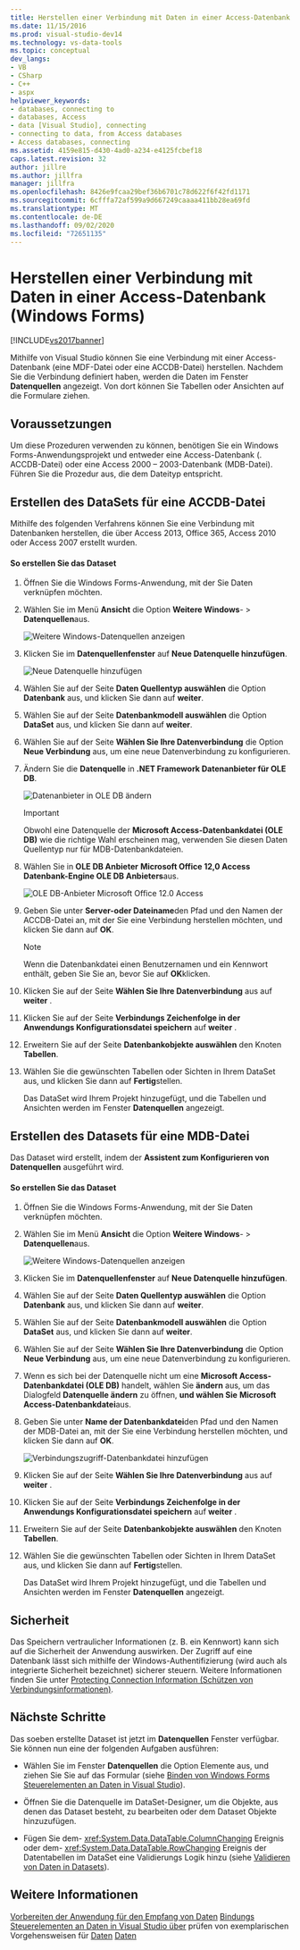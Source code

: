 ```yaml
---
title: Herstellen einer Verbindung mit Daten in einer Access-Datenbank (Windows Forms) | Microsoft-Dokumentation
ms.date: 11/15/2016
ms.prod: visual-studio-dev14
ms.technology: vs-data-tools
ms.topic: conceptual
dev_langs:
- VB
- CSharp
- C++
- aspx
helpviewer_keywords:
- databases, connecting to
- databases, Access
- data [Visual Studio], connecting
- connecting to data, from Access databases
- Access databases, connecting
ms.assetid: 4159e815-d430-4ad0-a234-e4125fcbef18
caps.latest.revision: 32
author: jillre
ms.author: jillfra
manager: jillfra
ms.openlocfilehash: 8426e9fcaa29bef36b6701c78d622f6f42fd1171
ms.sourcegitcommit: 6cfffa72af599a9d667249caaaa411bb28ea69fd
ms.translationtype: MT
ms.contentlocale: de-DE
ms.lasthandoff: 09/02/2020
ms.locfileid: "72651135"
---
```

# <a name="connect-to-data-in-an-access-database-windows-forms"></a>Herstellen einer Verbindung mit Daten in einer Access-Datenbank (Windows Forms)
[!INCLUDE[vs2017banner](../includes/vs2017banner.md)]

Mithilfe von Visual Studio können Sie eine Verbindung mit einer Access-Datenbank (eine MDF-Datei oder eine ACCDB-Datei) herstellen. Nachdem Sie die Verbindung definiert haben, werden die Daten im Fenster **Datenquellen** angezeigt. Von dort können Sie Tabellen oder Ansichten auf die Formulare ziehen.

## <a name="prerequisites"></a>Voraussetzungen
 Um diese Prozeduren verwenden zu können, benötigen Sie ein Windows Forms-Anwendungsprojekt und entweder eine Access-Datenbank (. ACCDB-Datei) oder eine Access 2000 – 2003-Datenbank (MDB-Datei). Führen Sie die Prozedur aus, die dem Dateityp entspricht.

## <a name="creating-the-dataset-for-an-accdb-file"></a>Erstellen des DataSets für eine ACCDB-Datei
 Mithilfe des folgenden Verfahrens können Sie eine Verbindung mit Datenbanken herstellen, die über Access 2013, Office 365, Access 2010 oder Access 2007 erstellt wurden.

#### <a name="to-create-the-dataset"></a>So erstellen Sie das Dataset

1. Öffnen Sie die Windows Forms-Anwendung, mit der Sie Daten verknüpfen möchten.

2. Wählen Sie im Menü **Ansicht** die Option **Weitere Windows**-  >  **Datenquellen**aus.

     ![Weitere Windows-Datenquellen anzeigen](../data-tools/media/viewdatasources.png "Viewdatasources")

3. Klicken Sie im **Datenquellenfenster** auf **Neue Datenquelle hinzufügen**.

     ![Neue Datenquelle hinzufügen](../data-tools/media/dataaddnewdatasource.png "dataaddnewdatasource")

4. Wählen Sie auf der Seite **Daten Quellentyp auswählen** die Option **Datenbank** aus, und klicken Sie dann auf **weiter**.

5. Wählen Sie auf der Seite **Datenbankmodell auswählen** die Option **DataSet** aus, und klicken Sie dann auf **weiter**.

6. Wählen Sie auf der Seite **Wählen Sie Ihre Datenverbindung** die Option **Neue Verbindung** aus, um eine neue Datenverbindung zu konfigurieren.

7. Ändern Sie die **Datenquelle** in **.NET Framework Datenanbieter für OLE DB**.

     ![Datenanbieter in OLE DB ändern](../data-tools/media/datachangedatasourceoledb.png "datachangedatasourceoledb")

    > [!IMPORTANT]
    > Obwohl eine Datenquelle der **Microsoft Access-Datenbankdatei (OLE DB)** wie die richtige Wahl erscheinen mag, verwenden Sie diesen Daten Quellentyp nur für MDB-Datenbankdateien.

8. Wählen Sie in **OLE DB Anbieter** **Microsoft Office 12,0 Access Datenbank-Engine OLE DB Anbieters**aus.

     ![OLE DB-Anbieter Microsoft Office 12.0 Access](../data-tools/media/dataoledbprovideroffice12access.png "dataOLEDBProviderOffice12Access")

9. Geben Sie unter **Server-oder Dateiname**den Pfad und den Namen der ACCDB-Datei an, mit der Sie eine Verbindung herstellen möchten, und klicken Sie dann auf **OK**.

    > [!NOTE]
    > Wenn die Datenbankdatei einen Benutzernamen und ein Kennwort enthält, geben Sie Sie an, bevor Sie auf **OK**klicken.

10. Klicken Sie auf der Seite **Wählen Sie Ihre Datenverbindung** aus auf **weiter** .

11. Klicken Sie auf der Seite **Verbindungs Zeichenfolge in der Anwendungs Konfigurationsdatei speichern** auf **weiter** .

12. Erweitern Sie auf der Seite **Datenbankobjekte auswählen** den Knoten **Tabellen**.

13. Wählen Sie die gewünschten Tabellen oder Sichten in Ihrem DataSet aus, und klicken Sie dann auf **Fertig**stellen.

     Das DataSet wird Ihrem Projekt hinzugefügt, und die Tabellen und Ansichten werden im Fenster **Datenquellen** angezeigt.

## <a name="creating-the-dataset-for-an-mdb-file"></a>Erstellen des Datasets für eine MDB-Datei
 Das Dataset wird erstellt, indem der **Assistent zum Konfigurieren von Datenquellen** ausgeführt wird.

#### <a name="to-create-the-dataset"></a>So erstellen Sie das Dataset

1. Öffnen Sie die Windows Forms-Anwendung, mit der Sie Daten verknüpfen möchten.

2. Wählen Sie im Menü **Ansicht** die Option **Weitere Windows**-  >  **Datenquellen**aus.

     ![Weitere Windows-Datenquellen anzeigen](../data-tools/media/viewdatasources.png "Viewdatasources")

3. Klicken Sie im **Datenquellenfenster** auf **Neue Datenquelle hinzufügen**.

4. Wählen Sie auf der Seite **Daten Quellentyp auswählen** die Option **Datenbank** aus, und klicken Sie dann auf **weiter**.

5. Wählen Sie auf der Seite **Datenbankmodell auswählen** die Option **DataSet** aus, und klicken Sie dann auf **weiter**.

6. Wählen Sie auf der Seite **Wählen Sie Ihre Datenverbindung** die Option **Neue Verbindung** aus, um eine neue Datenverbindung zu konfigurieren.

7. Wenn es sich bei der Datenquelle nicht um eine **Microsoft Access-Datenbankdatei (OLE DB)** handelt, wählen Sie **ändern** aus, um das Dialogfeld **Datenquelle ändern** zu öffnen, **und wählen Sie** **Microsoft Access-Datenbankdatei**aus.

8. Geben Sie unter **Name der Datenbankdatei**den Pfad und den Namen der MDB-Datei an, mit der Sie eine Verbindung herstellen möchten, und klicken Sie dann auf **OK**.

     ![Verbindungszugriff-Datenbankdatei hinzufügen](../data-tools/media/dataaddconnectionaccessmdb.png "dataaddconnectionaccessmdb")

9. Klicken Sie auf der Seite **Wählen Sie Ihre Datenverbindung** aus auf **weiter** .

10. Klicken Sie auf der Seite **Verbindungs Zeichenfolge in der Anwendungs Konfigurationsdatei speichern** auf **weiter** .

11. Erweitern Sie auf der Seite **Datenbankobjekte auswählen** den Knoten **Tabellen**.

12. Wählen Sie die gewünschten Tabellen oder Sichten in Ihrem DataSet aus, und klicken Sie dann auf **Fertig**stellen.

     Das DataSet wird Ihrem Projekt hinzugefügt, und die Tabellen und Ansichten werden im Fenster **Datenquellen** angezeigt.

## <a name="security"></a>Sicherheit
 Das Speichern vertraulicher Informationen (z. B. ein Kennwort) kann sich auf die Sicherheit der Anwendung auswirken. Der Zugriff auf eine Datenbank lässt sich mithilfe der Windows-Authentifizierung (wird auch als integrierte Sicherheit bezeichnet) sicherer steuern. Weitere Informationen finden Sie unter [Protecting Connection Information (Schützen von Verbindungsinformationen)](https://msdn.microsoft.com/library/1471f580-bcd4-4046-bdaf-d2541ecda2f4).

## <a name="next-steps"></a>Nächste Schritte
 Das soeben erstellte Dataset ist jetzt im **Datenquellen** Fenster verfügbar. Sie können nun eine der folgenden Aufgaben ausführen:

- Wählen Sie im Fenster **Datenquellen** die Option Elemente aus, und ziehen Sie Sie auf das Formular (siehe [Binden von Windows Forms Steuerelementen an Daten in Visual Studio](../data-tools/bind-windows-forms-controls-to-data-in-visual-studio.md)).

- Öffnen Sie die Datenquelle im DataSet-Designer, um die Objekte, aus denen das Dataset besteht, zu bearbeiten oder dem Dataset Objekte hinzuzufügen.

- Fügen Sie dem- <xref:System.Data.DataTable.ColumnChanging> Ereignis oder dem- <xref:System.Data.DataTable.RowChanging> Ereignis der Datentabellen im DataSet eine Validierungs Logik hinzu (siehe [Validieren von Daten in Datasets](../data-tools/validate-data-in-datasets.md)).

## <a name="see-also"></a>Weitere Informationen

 [Vorbereiten der Anwendung für den Empfang von Daten](https://msdn.microsoft.com/library/c17bdb7e-c234-4f2f-9582-5e55c27356ad) [Bindungs Steuerelementen an Daten in Visual Studio über](../data-tools/bind-controls-to-data-in-visual-studio.md) prüfen von exemplarischen Vorgehensweisen für [Daten](https://msdn.microsoft.com/library/b3a9ee4e-5d4d-4411-9c56-c811f2b4ee7e) [Daten](https://msdn.microsoft.com/library/15a88fb8-3bee-4962-914d-7a1f8bd40ec4)